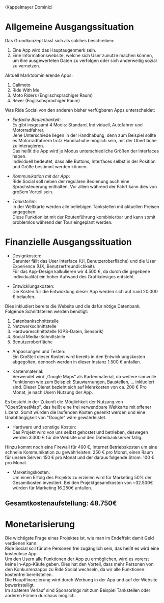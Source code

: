 (Kappelmayer Dominic)  
# Allgemeine Ausgangssituation  
  
 Das Grundkonzept lässt sich als solches beschreiben: 
1. Eine App wird das Hauptaugenmerk sein.
2. Eine Informationswebsite, welche sich User zunutze machen können, um ihre ausgewerteten Daten zu verfolgen oder sich anderweitig sozial zu vernetzen. 

Aktuell Marktdominierende Apps:
1. Calimoto
2. Ride With Me
3. Moto Riders (Englischsprachiger Raum)
4. Rever (Englischsprachiger Raum)  

Was Ride Social von den anderen bisher verfügbaren Apps unterscheidet:  

* _Einfache Bedienbarkeit_:  
Es gibt insgesamt 4 Modis: Standard, Individuell, Autofahrer und Motorradfahrer.  
Jene Unterschiede liegen in der Handhabung, denn zum Beispiel sollte es Motorradfahrern trotz Handschuhe möglich sein, mit der Oberfläche zu interagieren.  
Das heißt die App wird je Modus unterschiedliche Größen der Interfaces haben.  
Individuell bedeutet, dass alle Buttons, Interfaces selbst in der Position und Größe bestimmt werden können.  

* _Kommunikation mit der App_:  
Ride Social soll neben der regulären Bedienung auch eine Sprachsteuerung enthalten. Vor allem während der Fahrt kann dies von großem Vorteil sein.  

* _Tankstellen_:  
In der Weltkarte werden alle beliebigen Tankstellen mit aktuellen Preisen angegeben.  
Diese Funktion ist mit der Routenführung kombinierbar und kann somit problemlos während der Tour eingeplant werden. 
  
# Finanzielle Ausgangssituation  

* Designkosten:  
Darunter fällt das User Interface (UI, Benutzeroberfläche) und die User Experience (UX, Benutzerfreundlichkeit).  
Für das App-Design kalkulieren wir 4.500 €, da durch die gegebene Individualität ein hoher Aufwand des Grafikdesigns entsteht.  


* Entwicklungskosten:  
Die Kosten für die Entwicklung dieser App werden sich auf rund 20.000 € belaufen.  

Dies inkludiert bereits die Website und die dafür nötige Datenbank.  
Folgende Schnittstellen werden benötigt:
  1. Datenbankschnittstelle
  2. Netzwerkschnittstelle
  3. Hardwareschnittstelle (GPS-Daten, Sensorik)
  4. Social Media-Schnittstelle
  5. Benutzeroberfläche

* Anpassungen und Testen:  
Ein Großteil dieser Kosten wird bereits in den Entwicklungskosten abgegolten, dennoch werden in dieser Instanz 1.500 € anfallen. 

* Kartenmaterial:  
Verwendet wird „Google Maps“ als Kartenmaterial, da weitere sinnvolle Funktionen wie zum Beispiel: Stauwarnungen, Baustellen, … inkludiert sind. Dieser Dienst bezieht sich auf Mehrkosten von ca. 200 € Pro Monat, je nach Usern Nutzung der App.
  
Es besteht in der Zukunft die Möglichkeit der Nutzung von "OpenStreetMap", das heißt eine frei verwendbare Weltkarte mit offener Lizenz. Somit würden die laufenden Kosten gesenkt werden und eine Unabhängigkeit von "Google" wäre gewährleistet.

* Hardware und sonstige Kosten:  
Das Projekt wird von uns selbst gehostet und betrieben, deswegen werden 3.000 € für die Website und den Datenbankserver fällig.  

Hinzu kommt noch eine Firewall für 400 €, Internet Betriebskosten um eine schnelle Kommunikation zu gewährleisten: 250 € pro Monat, einen Raum für unsere Server: 150 € pro Monat und der daraus folgende Strom: 100 € pro Monat.  



* Marketingskosten:  
Um einen Erfolg des Projekts zu erzielen wird für Marketing 50% der Gesamtkosten investiert. 
Bei den Projektgesamtkosten von ~32.500€ würden für Marketing 16.250€ anfallen.  

## Gesamtkostenaufstellung: 48.750€  

# Monetarisierung  

Die wichtigste Frage eines Projektes ist, wie man im Endeffekt damit Geld verdienen kann.  
Ride Social soll für alle Personen frei zugänglich sein, das heißt es wird eine kostenlose App.  
Um den Usern alle Funktionen der App zu ermöglichen, wird es vorerst keine In-App-Käufe geben. 
Dies hat den Vorteil, dass mehr Personen von den Konkurrenzapps zu Ride Social wechseln, da wir alle Funktionen kostenfrei bereitstellen.  
Die Hauptfinanzierung wird durch Werbung in der App und auf der Website bewerkstelligt.  
Im späteren Verlauf sind Sponsorings mit zum Beispiel Tankstellen oder anderen Firmen durchaus möglich.
